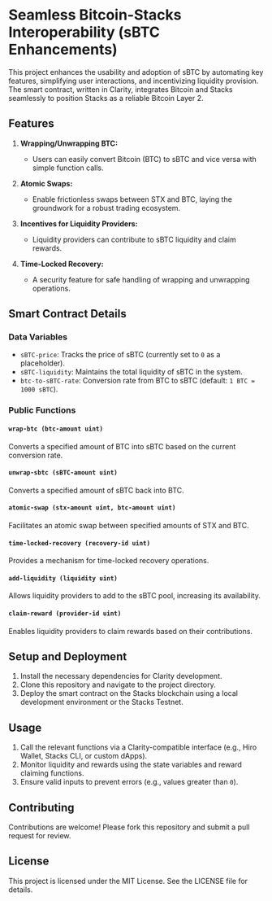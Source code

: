 # Seamless Bitcoin-Stacks Interoperability (sBTC Enhancements)

This project enhances the usability and adoption of sBTC by automating key features, simplifying user interactions, and incentivizing liquidity provision. The smart contract, written in Clarity, integrates Bitcoin and Stacks seamlessly to position Stacks as a reliable Bitcoin Layer 2.

## Features

1. **Wrapping/Unwrapping BTC:**
   - Users can easily convert Bitcoin (BTC) to sBTC and vice versa with simple function calls.

2. **Atomic Swaps:**
   - Enable frictionless swaps between STX and BTC, laying the groundwork for a robust trading ecosystem.

3. **Incentives for Liquidity Providers:**
   - Liquidity providers can contribute to sBTC liquidity and claim rewards.

4. **Time-Locked Recovery:**
   - A security feature for safe handling of wrapping and unwrapping operations.

## Smart Contract Details

### Data Variables
- `sBTC-price`: Tracks the price of sBTC (currently set to `0` as a placeholder).
- `sBTC-liquidity`: Maintains the total liquidity of sBTC in the system.
- `btc-to-sBTC-rate`: Conversion rate from BTC to sBTC (default: `1 BTC = 1000 sBTC`).

### Public Functions

#### `wrap-btc (btc-amount uint)`
Converts a specified amount of BTC into sBTC based on the current conversion rate.

#### `unwrap-sbtc (sBTC-amount uint)`
Converts a specified amount of sBTC back into BTC.

#### `atomic-swap (stx-amount uint, btc-amount uint)`
Facilitates an atomic swap between specified amounts of STX and BTC.

#### `time-locked-recovery (recovery-id uint)`
Provides a mechanism for time-locked recovery operations.

#### `add-liquidity (liquidity uint)`
Allows liquidity providers to add to the sBTC pool, increasing its availability.

#### `claim-reward (provider-id uint)`
Enables liquidity providers to claim rewards based on their contributions.

## Setup and Deployment

1. Install the necessary dependencies for Clarity development.
2. Clone this repository and navigate to the project directory.
3. Deploy the smart contract on the Stacks blockchain using a local development environment or the Stacks Testnet.

## Usage

1. Call the relevant functions via a Clarity-compatible interface (e.g., Hiro Wallet, Stacks CLI, or custom dApps).
2. Monitor liquidity and rewards using the state variables and reward claiming functions.
3. Ensure valid inputs to prevent errors (e.g., values greater than `0`).

## Contributing

Contributions are welcome! Please fork this repository and submit a pull request for review.

## License

This project is licensed under the MIT License. See the LICENSE file for details.
